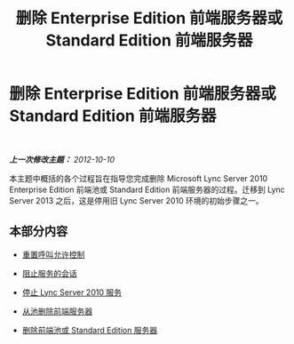 ﻿---
title: 删除 Enterprise Edition 前端服务器或 Standard Edition 前端服务器
TOCTitle: 删除 Enterprise Edition 前端服务器或 Standard Edition 前端服务器
ms:assetid: 8cabb187-cff7-44e7-a126-9b25861ef2c8
ms:mtpsurl: https://technet.microsoft.com/zh-cn/library/JJ688123(v=OCS.15)
ms:contentKeyID: 49888503
ms.date: 05/19/2016
mtps_version: v=OCS.15
ms.translationtype: HT
---

# 删除 Enterprise Edition 前端服务器或 Standard Edition 前端服务器

 

_**上一次修改主题：** 2012-10-10_

本主题中概括的各个过程旨在指导您完成删除 Microsoft Lync Server 2010 Enterprise Edition 前端池或 Standard Edition 前端服务器的过程。迁移到 Lync Server 2013 之后，这是停用旧 Lync Server 2010 环境的初始步骤之一。

## 本部分内容

  - [重置呼叫允许控制](reset-call-admission-control.md)

  - [阻止服务的会话](prevent-sessions-for-services.md)

  - [停止 Lync Server 2010 服务](stop-lync-server-2010-services.md)

  - [从池删除前端服务器](remove-a-front-end-server-from-a-pool.md)

  - [删除前端池或 Standard Edition 服务器](remove-front-end-pool-or-standard-edition-server.md)

